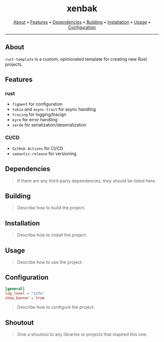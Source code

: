 <h1 align="center">xenbak</h1>

<p align="center">
  <a href="#about">About</a> •
  <a href="#features">Features</a> •
  <a href="#dependencies">Dependencies</a> •
  <a href="#building">Building</a> •
  <a href="#installation">Installation</a> •
  <a href="#usage">Usage</a> •
  <a href="#configuration">Configuration</a>
</p>

---

## About

`rust-template` is a custom, opinionated template for creating new Rust projects.

## Features

### rust

- `figment` for configuration
- `tokio` and `async-trait` for async handling
- `tracing` for logging/tracign
- `eyre` for error handling
- `serde` for serialization/deserialization

### CI/CD

- `GitHub Actions` for CI/CD
- `semantic-release` for versioning

## Dependencies

> If there are any third-party dependencies, they should be listed here.

## Building

> Describe how to build the project.

## Installation

> Describe how to install the project.

## Usage

> Describe how to use the project.

## Configuration

```toml
[general]
log_level = "info"
show_banner = true
```

> Describe how to configure the project.

## Shoutout

> Give a shoutout to any libraries or projects that inspired this one.
